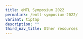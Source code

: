 ```yaml
---
title: eMTL Symposium 2022
permalink: /emtl-symposium-2022/
variant: tiptap
description: ""
third_nav_title: Other resources
---
```


